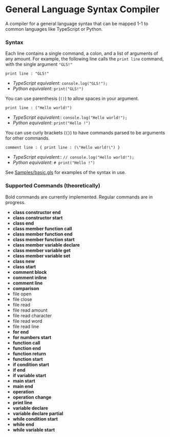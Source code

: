 # General Language Syntax Compiler
A compiler for a general language syntax that can be mapped 1-1 to common languages like TypeScript or Python.

### Syntax

Each line contains a single command, a colon, and a list of arguments of any amount. For example, the following line calls the `print line` command, with the single argument `"GLS!"`

    print line : "GLS!"
* *TypeScript equivalent:* `console.log("GLS!");`
* *Python equivalent*: `print("GLS!")`

You can use parenthesis (`()`) to allow spaces in your argument.

    print line : ("Hello world!")
* *TypeScript equivalent:*: `console.log("Hello world!");`
* *Python equivalent*: `print("Hello !")`

You can use curly brackets (`{}`) to have commands parsed to be arguments for other commands.

    comment line : { print line : (\"Hello world!\") }
* *TypeScript equivalent:*: `// console.log("Hello world!");`
* *Python equivalent*: `# print("Hello !")`

See [Samples/basic.gls](Samples/basic.gls) for examples of the syntax in use.

### Supported Commands (theoretically)

Bold commands are currently implemented. Regular commands are in progress.

* **class constructor end**
* **class constructor start**
* **class end**
* **class member function call**
* **class member function end**
* **class member function start**
* **class member variable declare**
* **class member variable get**
* **class member variable set**
* **class new**
* **class start**
* **comment block**
* **comment inline**
* **comment line**
* **comparison**
* file open
* file close
* file read 
* file read amount
* file read character
* file read word
* file read line
* **for end**
* **for numbers start**
* **function call**
* **function end**
* **function return**
* **function start**
* **if condition start**
* **if end**
* **if variable start**
* **main start**
* **main end**
* **operation**
* **operation change**
* **print line**
* **variable declare**
* **variable declare partial**
* **while condition start**
* **while end**
* **while variable start**
